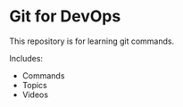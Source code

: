 # Git for DevOps

This repository is for learning git commands.

Includes:

- Commands
- Topics
- Videos
